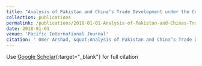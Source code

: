 ```yaml
---
title: "Analysis of Pakistan and China’s Trade Development under the Conception of&quot; China-Pakistan Economic Corridor&quot;"
collection: publications
permalink: /publications/2018-01-01-Analysis-of-Pakistan-and-Chinas-Trade-Development-under-the-Conception-of-China-Pakistan-Economic-Corridor.md
date: 2018-01-01
venue: 'Pacific International Journal'
citation: ' Umer Arshad, &quot;Analysis of Pakistan and China’s Trade Development under the Conception of&amp;quot; China-Pakistan Economic Corridor&amp;quot;.&quot; Pacific International Journal, 2018.'
---
```


Use [Google Scholar](https://scholar.google.com/scholar?q=Analysis+of+Pakistan+and+China’s+Trade+Development+under+the+Conception+of"+China+Pakistan+Economic+Corridor"){:target="_blank"} for full citation